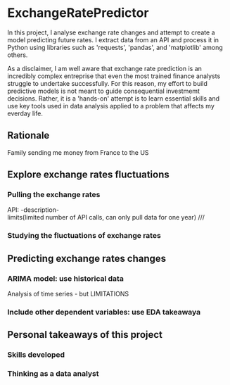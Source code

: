 # ExchangeRatePredictor
<p>
In this project, I analyse exchange rate changes and attempt to create a model predicting future rates. I extract data from an API and process it in Python using libraries such as 'requests', 'pandas', and 'matplotlib' among others. 
</p>
<p>
As a disclaimer, I am well aware that exchange rate prediction is an incredibly complex entreprise that even the most trained finance analysts struggle to undertake successfully. For this reason, my effort to build predictive models is not meant to guide consequential investmemt decisions. Rather,  it is a 'hands-on' attempt is to learn essential skills and use key tools used in data analysis applied to a problem that affects my everday life. 
</p>

## Rationale
Family sending me money from France to the US 

## Explore exchange rates fluctuations

### Pulling the exchange rates
API:
-description-<br/>
limits(limited number of API calls, can only pull data for one year) /// 


### Studying the fluctuations of exchange rates

## Predicting exchange rates changes

### ARIMA model: use historical data
Analysis of time series - but LIMITATIONS

### Include other dependent variables: use EDA takeawaya


## Personal takeaways of this project

### Skills developed 

### Thinking as a data analyst
